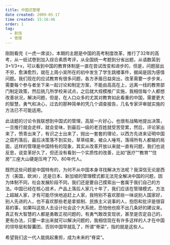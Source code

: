 ```yaml
---
title: 中国式管理 
date created: 2009-05-17
time created: 15:16:46
order: 1
tag:
  - 职场
  - 管理
---
```


刚刚看完《一虎一席谈》，本期的主题是中国的高考制度改革，推行了32年的高考，从一纸试卷到加入综合素质考评，从全国统一考题到分省出题，从语数英到3+1/3+x，可以看到中国的教育体制是一直在尝试改变和进步的，但是，问题层出不穷，愈演愈烈，就在上周小吴所在的初中发生了学生跳楼事件，据闻是因为感情问题。我们现在的应试教育有很多问题，各方矛盾日益突出，改革需要一步步来，需要每个参与者坐下来一起讨论和制定方案，不能由高高在上，远离一线的教育部门制定政策，然后挑几所学校来试点，之后就大规模推广实施，我相信每个人都想改善状况，解决问题，但是，在人口众多的尤其对教育如此看重的中国，需要更大的智慧，勇气和决心，过去的那种简单的凭几个调查报告，几名专家评审就实施的方法已不可能适用。

此话题的讨论令我联想到中国式的管理，高层一片好心，也很有战略地提出决策，一旦推行就会走样，就会变味，到最后一级的老百姓就受苦受累，然后，评论家出来了，愤青出来了，有识之士出来了，抛出一套套的理论，以西方先进来证明中国之腐朽落后，最后决策落不到实处，草草结束，被众人唾骂，落得所有人都输的局面，这样的管理是中国特有的现象，其实从改革开放以来就一直有问题，我们也说反思，说变革好久了，但还没有看到一个实质性的改善，比如“医疗”“教育”“住房”三座大山硬是压垮了70，80年代人。

既然这些问题是中国特有的，为何不从中国本身寻找解决方法呢？我深信无论是西方（美国，欧洲），还是日本、新加坡的管理模式都无法完全解决中国的问题，因为体制不同，社会发展阶段不同，我们还是要自己摸索出一套属于我们自己的方法。中国已经在核心技术，产品上落后人家几十年了，我们应该在管理模式、方法上超越人家，才有可能尽快地追赶上人家，我特别不喜欢那些一味说别人国家好，别人先进的人，也不喜欢那些老是拿抵制、民族主义说事的人，抱怨和批评是很容易的事，如果叫这些人去设计社会这个大系统，恐怕他也抠不出几条好的建议来。真正有大智慧的人都是勇敢正视问题的，有勇气敢改变现状，甚至是否定自己的，更有办法，只要一拿出来就可以解决问题的，我相信现在有许多这样的人才在中国的领导层和智囊团，否则中国早就乱了，所谓“脊梁”，指的就是这些人。

希望我们这一代人能挑起重担，成为未来的“脊梁”。


